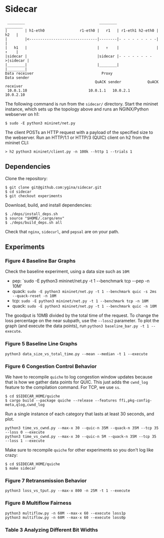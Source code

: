 # Sidecar
```
 ________                                  ________                   ________
|        | h1-eth0                r1-eth0 |   r1   | r1-eth1 h2-eth0 |   h2   |
|        |<-------------------------------|--------|- - - - - - - - -|        |
|   h1   |                                |   ↑    |                 |   ↑    |
|sidecar |                                |sidecar |- - - - - - - - >|sidecar |
|________|                                |________|                 |________|
Data receiver                               Proxy                   Data sender
                                         QuACK sender            QuACK receiver
 10.0.1.10                            10.0.1.1   10.0.2.1             10.0.2.10
```

The following command is run from the `sidecar/` directory. Start the mininet
instance, which sets up the topology above and runs an NGINX/Python webserver
on h1:
```
$ sudo -E python3 mininet/net.py
```

The client POSTs an HTTP request with a payload of the specified size to the
webserver. Run an HTTP/1.1 or HTTP/3 (QUIC) client on h2 from the mininet CLI:
```
> h2 python3 mininet/client.py -n 100k --http 1 --trials 1
```

## Dependencies

Clone the repository:

```
$ git clone git@github.com:ygina/sidecar.git
$ cd sidecar
$ git checkout experiments
```

Download, build, and install dependencies:

```
$ ./deps/install_deps.sh
$ source "$HOME/.cargo/env"
$ ./deps/build_deps.sh all
```

Check that `nginx`, `sidecurl`, and `pepsal` are on your path.

## Experiments

### Figure 4 Baseline Bar Graphs

Check the baseline experiment, using a data size such as `10M`:

* pep: `sudo -E python3 mininet/net.py -t 1 --benchmark tcp --pep -n 10M' 
* quack: `sudo -E python3 mininet/net.py -t 1 --benchmark quic -s 2ms --quack-reset -n 10M`
* tcp: `sudo -E python3 mininet/net.py -t 1 --benchmark tcp -n 10M`
* quack: `sudo -E python3 mininet/net.py -t 1 --benchmark quic -n 10M`

The goodput is 10MB divided by the total time of the request. To change
the loss percentage on the near subpath, use the `--loss2` parameter.
To plot the graph (and execute the data points), run `python3 baseline_bar.py -t 1 --execute`.

### Figure 5 Baseline Line Graphs

```
python3 data_size_vs_total_time.py --mean --median -t 1 --execute
```

### Figure 6 Congestion Control Behavior

We have to recompile `quiche` to log congestion window updates because
that is how we gather data points for QUIC. This just adds the `cwnd_log`
feature to the compilation command. For TCP, we use `ss`.

```
$ cd $SIDECAR_HOME/quiche
$ cargo build --package quiche --release --features ffi,pkg-config-meta,qlog,cwnd_log
```

Run a single instance of each category that lasts at least 30 seconds, and plot.

```
python3 time_vs_cwnd.py --max-x 30 --quic-n 35M --quack-n 35M --tcp 35 --loss 0 --execute
python3 time_vs_cwnd.py --max-x 30 --quic-n 5M --quack-n 35M --tcp 35 --loss 1 --execute
```

Make sure to recompile `quiche` for other experiments so you don't
log like crazy:

```
$ cd $SIDECAR_HOME/quiche
$ make sidecar
```

### Figure 7 Retransmission Behavior

```
python3 loss_vs_tput.py --max-x 800 -n 25M -t 1 --execute
```

### Figure 8 Multiflow Fairness

```
python3 multiflow.py -n 60M --max-x 60 --execute loss1p
python3 multiflow.py -n 60M --max-x 60 --execute loss0p
```

### Table 3 Analyzing Different Bit Widths


